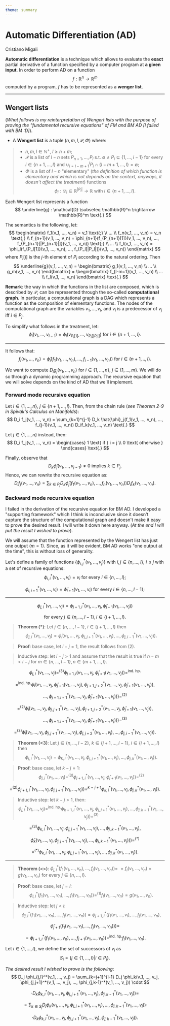 ```yaml
---
theme: summary
---
```

# Automatic Differentiation (AD)

<div class="author">

Cristiano Migali

</div>

**Automatic differentiation** is a technique which allows to evaluate the **exact** partial derivative of a function specified by a computer program at **a given input**.
In order to perform AD on a function
$$
f : \mathbb{R}^n \rightarrow \mathbb{R}^m
$$
computed by a program, $f$ has to be represented as a **wenger list**.

---

## Wengert lists

(_What follows is my reinterpretation of Wengert lists with the purpose of proving the "fundamental recursive equations" of FM and BM AD [I failed with BM :D]_).
- A **Wengert list** is a tuple $(n, m, l, \mathcal{P}, \Phi)$ where:
> - $n, m, l \in \mathbb{N}^+$, $l \geq n+m$;
> - $\mathcal{P}$ is a list of $l-n$ sets $P_{n+1}, ..., P_l$ s.t. $\emptyset \neq P_i \subseteq \{ 1, ..., i-1 \}$ for every $i \in \{ n+1, ..., l \}$ and $\cup_{i=l-m+1}^l P_i \cap \{ l-m+1, ..., l \} = \emptyset$;
> - $\Phi$ is a list of $l-n$ "elementary" (_the definition of which function is elementary and which is not depends on the context, anyways, it doesn't affect the treatment_) functions
$$
\phi_i : \mathcal{D}_i \subseteq \mathbb{R}^{|P_i|} \rightarrow \mathbb{R} \text{ with } i \in \{ n+1, ..., l \} \text{.}
$$

Each Wengert list represents a function
$$
\underline{g} : \mathcal{D} \subseteq \mathbb{R}^n \rightarrow \mathbb{R}^m \text{.}
$$

The semantics is the following, let:
$$
\begin{matrix}
f_1(v_1, ..., v_n) = v_1 \text{;} \\
... \\
f_n(v_1, ..., v_n) = v_n \text{;} \\
f_{n+1}(v_1, ..., v_n) = \phi_{n+1}(f_{P_{n+1}[1]}(v_1, ..., v_n), ..., f_{P_{n+1}[|P_{n+1}|]}(v_1, ..., v_n)) \text{;} \\
... \\
f_l(v_1, ..., v_n) = \phi_l(f_{P_l[1]}(v_1, ..., v_n), ..., f_{P_l[|P_l|]}(v_1, ..., v_n))
\end{matrix}
$$
where $P_i[j]$ is the $j$-th element of $P_i$ according to the natural ordering.
Then
$$
\underline{g}(v_1, ..., v_n) = \begin{bmatrix}
g_1(v_1, ..., v_n) \\
... \\
g_m(v_1, ..., v_n)
\end{bmatrix} = \begin{bmatrix}
f_{l-m+1}(v_1, ..., v_n) \\
... \\
f_l(v_1, ..., v_n)
\end{bmatrix} \text{.}
$$

**Remark**: the way in which the functions in the list are composed, which is described by $\mathcal{P}$, can be represented through the so-called **computational graph**. In particular, a computational graph is a DAG which represents a function as the composition of elementary functions. The nodes of the computational graph are the variables $v_1, ..., v_l$, and $v_i$ is a predecessor of $v_j$ iff $i \in P_j$.

To simplify what follows in the treatment, let:
$$
\hat{\phi}_i(v_1, ..., v_{i-1}) = \phi_i(v_{P_i[1]}, ..., v_{P_i[|P_i|]}) \text{ for } i \in \{ n+1, ..., l \} \text{.}
$$

---

It follows that:
$$
f_i(v_1, ..., v_n) = \hat{\phi}_i(f_1(v_1, ..., v_n), ..., f_{i-1}(v_1, ..., v_n)) \text{ for } i \in \{ n+1, .., l \} \text{.}
$$

We want to compute $D_i g_j(v_1, ..., v_n)$ for $i \in \{ 1, ..., n \}$, $j \in \{ 1, ..., m \}$. We will do so through a dynamic programming approach. The recursive equation that we will solve depends on the kind of AD that we'll implement.

### Forward mode recursive equation

Let $i \in \{ 1, ..., n \}$, $j \in \{ n+1, ..., l \}$. Then, from the chain rule (_see Theorem 2-9 in Spivak's Calculus on Manifolds_):
$$
D_i f_j(v_1, ..., v_n) = \sum_{k=1}^{j-1} D_k \hat{\phi}_j(f_1(v_1, ..., v_n), ..., f_{j-1}(v_1, ..., v_n)) D_if_k(v_1, ..., v_n) \text{.}
$$

Let $j \in \{ 1, ..., n \}$ instead, then:
$$
D_i f_j(v_1, ..., v_n) = \begin{cases}
1 \text{ if } i = j \\
0 \text{ otherwise }
\end{cases} \text{.}
$$

Finally, observe that
$$
D_k \hat{\phi}_j(v_1, ..., v_{j-1}) \neq 0 \text{ implies } k \in P_j \text{.}
$$
Hence, we can rewrite the recursive equation as:
$$
D_i f_j(v_1, ..., v_n) = \sum_{k \in P_j} D_k \hat{\phi}_j(f_1(v_1, ..., v_n), ..., f_n(v_1, ..., v_n)) D_i f_k(v_1, ..., v_n) \text{.}
$$

### Backward mode recursive equation

I failed in the derivation of the recursive equation for BM AD. I developed a "supporting framework" which I think is inconclusive since it doesn't capture the structure of the computational graph and doesn't make it easy to prove the desired result. I will write it down here anyway. (_At the end I will put the result I wished to prove_).

We will assume that the function represented by the Wengert list has just one output ($m = 1$). Since, as it will be evident, BM AD works "one output at the time", this is without loss of generality.

Let's define a family of functions $\{ \phi^*_{i,j}(v_1, ..., v_j) \}$ with $i, j \in \{ n, ..., l \}$, $i \leq j$ with a set of recursive equations:
$$
\tag{1}\label{1} \phi_{i,i}^*(v_1, ..., v_i) = v_i \text{ for every } i \in \{ n, ..., l \} \text{;}
$$

$$
\tag{2}\label{2} \phi^*_{i,i+1}(v_1, ..., v_i) = \hat{\phi}_{i+1}(v_1, ..., v_i) \text{ for every } i \in \{ n, ..., l-1 \} \text{;}
$$

---

$$
\tag{3}\label{3} \phi^*_{j,i}(v_1, ..., v_j) = \phi^*_{j+1,i}(v_1, ..., v_j, \hat{\phi}_{j+1}(v_1, ..., v_j))
$$

$$
\text{ for every } j \in \{ n, ..., l-1 \}, i \in \{ j+1, ..., l \} \text{.}
$$

> **Theorem (*)**: Let $j \in \{ n, ..., l-1 \}$, $i \in \{ j+1, ..., l \}$ then
$$
\phi_{j,i}^*(v_1, ..., v_j) = \hat{\phi}_i(v_1, ..., v_j, \phi^*_{j,j+1}(v_1, ..., v_j), ..., \phi^*_{j,i-1}(v_1, ..., v_j)) \text{.}
$$

> **Proof**: base case, let $i-j = 1$, the result follows from $(2)$.

> Inductive step: let $i-j > 1$ and assume that the result is true if $n-m < i-j$ for $m \in \{ n, ..., l-1 \}, n \in \{ m+1, ..., l \}$.

$$
\phi^*_{j,i}(v_1, ..., v_j) =^{(3)} \phi_{j+1,i}(v_1, ..., v_j, \hat{\phi}_{j+1}(v_1, ..., v_j)) =^{\text{ind. hp.}}
$$

$$
=^{\text{ind. hp.}} \hat{\phi}_i(v_1, ..., v_j, \hat{\phi}_{j+1}(v_1, ..., v_j), \phi_{j+1,j+2}^*(v_1, ..., v_j, \hat{\phi}_{j+1}(v_1, ..., v_j)),
$$

$$
..., \phi^*_{j+1,i-1}(v_1, ..., v_j, \hat{\phi}_{j+1}(v_1, ..., v_j))) =^{(2)}
$$

$$
=^{(2)} \hat{\phi}_i(v_1, ..., v_j, \phi^*_{j,j+1}(v_1, ..., v_j), \phi_{j+1,j+2}^*(v_1, ..., v_j, \hat{\phi}_{j+1}(v_1, ..., v_j)),
$$

$$
..., \phi^*_{j+1,i-1}(v_1, ..., v_j, \hat{\phi}_{j+1}(v_1, ..., v_j))) =^{(3)}
$$

$$
=^{(3)} \hat{\phi}_i(v_1, ..., v_j, \phi^*_{j,j+1}(v_1, ..., v_j), \phi^*_{j,j+2}(v_1, ..., v_j), ..., \phi^*_{j,i-1}(v_1, ..., v_j)) \text{.}
$$

> **Theorem (<3)**: Let $j \in \{ n, ..., l-2 \}$, $k \in \{ j+1, ..., l-1 \}$, $i \in \{ i+1, ..., l \}$ then
$$
\phi_{j,i}^*(v_1, ..., v_j) = \phi_{k,i}^*(v_1, ..., v_j, \phi_{j,j+1}^*(v_1, ..., v_j), ..., \phi_{j, k}^*(v_1, ..., v_j)) \text{.}
$$

> **Proof**: base case, let $k-j = 1$:
$$
\phi_{j,i}^*(v_1, ..., v_j) =^{(3)} \phi_{j+1,i}^*(v_1, ..., v_j, \hat{\phi}_{j+1}(v_1, ..., v_j)) =^{(2)}
$$

$$
=^{(2)} \phi_{j+1,i}^*(v_1, ..., v_j, \phi_{j,j+1}^*(v_1, ..., v_j)) =^{k=j+1} \phi^*_{k,i}(v_1, ..., v_j, \phi_{j,k}^*(v_1, ..., v_j)) \text{.}
$$

> Inductive step: let $k-j > 1$, then:
$$
\phi_{j,i}^*(v_1, ..., v_j) =^{\text{ind. hp.}} \phi_{k-1, i}^*(v_1, ..., v_j, \phi_{j,j+1}^*(v_1, ..., v_j), ..., \phi_{j,k-1}^*(v_1, ..., v_j)) =^{(3)}
$$

$$
=^{(3)} \phi_{k,i}^*(v_1, ..., v_j, \phi_{j,j+1}^*(v_1, ..., v_j), ..., \phi_{j,k-1}^*(v_1, ..., v_j),
$$

$$
\hat{\phi}_k(v_1, ..., v_j, \phi_{j,j+1}^*(v_1, ..., v_j), ..., \phi_{j,k-1}^*(v_1, ..., v_j))) =^{(*)}
$$

$$
=^{(*)} \phi_{k,i}^*(v_1, ..., v_j, \phi_{j,j+1}^*(v_1, ..., v_j), ..., \phi_{j,k}^*(v_1, ..., v_j)) \text{.}
$$

---

> **Theorem (<>)**: $\phi_{j,l}^*(f_1(v_1, ..., v_n), ..., f_j(v_1, ..., v_n)) =$ $= f_l(v_1, ..., v_n) = g(v_1, ..., v_n)$ for every $j \in \{ n, ..., l \}$.

> **Proof**: base case, let $j = l$:
$$
\phi_{l,l}^*(f_1(v_1, ..., v_n), ..., f_l(v_1, ..., v_n)) =^{(1)} f_l(v_1, ..., v_n) = g(v_1, ..., v_n) \text{.}
$$

> Inductive step: let $j < l$:
$$
\phi_{j,l}^*(f_1(v_1, ..., v_n), ..., f_j(v_1, ..., v_n)) = \phi_{j+1,l}^*(f_1(v_1, ..., v_l), ..., f_j(v_1, ..., v_n),
$$

$$
\hat{\phi}_{j+1}(f_1(v_1, ..., v_l), ..., f_j(v_1, ..., v_n))) =
$$

$$
= \phi_{j+1,l}^*(f_1(v_1, ..., v_n), ..., f_{j+1}(v_1, ..., v_n)) =^{\text{ind. hp.}} f_l(v_1, ..., v_n) \text{.}
$$

Let $i \in \{ 1, ..., l \}$, we define the set of successors of $v_i$ as
$$
S_i = \{ j \in \{ 1, ..., l \} | i \in P_j \} \text{.}
$$

_The desired result I wished to prove is the following_:
$$
D_j \phi_{j,l}^*(v_1, ..., v_j) = \sum_{k=j+1}^{l-1} D_j \phi_k(v_1, ..., v_j, \phi_{j,j+1}^*(v_1, ..., v_j), ..., \phi_{j,k-1}^*(v_1, ..., v_j)) \cdot
$$

$$
\cdot D_k \phi_{k,l}^*(v_1, ..., v_j, \phi_{j,j+1}^*(v_1, ..., v_j), \phi_{j,k-1}^*(v_1, ..., v_j)) =
$$

$$
= \sum_{k \in S_j} D_j \phi_k(v_1, ..., v_j, \phi_{j,j+1}^*(v_1, ..., v_j), ..., \phi_{j,k-1}^*(v_1, ..., v_j)) \cdot
$$

$$
\cdot D_k \phi_{k,l}^*(v_1, ..., v_j, \phi_{j,j+1}^*(v_1, ..., v_j), \phi_{j,k-1}^*(v_1, ..., v_j)) \text{.}
$$


